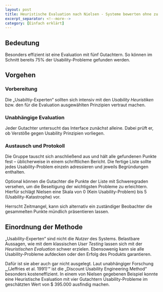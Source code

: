 ```yaml
---
layout: post
title: Heuristische Evaluation nach Nielsen - Systeme bewerten ohne zu fluchen
excerpt_separator: <!--more-->
category: [Einfach erklärt]
---
```

<!--more-->
## Bedeutung
Besonders effizient ist eine Evaluation mit fünf Gutachtern. So können im Schnitt bereits 75% der Usability-Probleme gefunden werden.
## Vorgehen
### Vorbereitung
Die „Usabiltiy-Experten“ sollten sich intensiv mit den *Usability Heuristiken* bzw. den für die Evaluation ausgewählten Prinzipien vertraut machen.
### Unabhängige Evaluation
Jeder Gutachter untersucht das Interface zunächst alleine. Dabei prüft er, ob Verstöße gegen Usability Prinzipien vorliegen.
### Austausch und Protokoll
Die Gruppe tauscht sich anschließend aus und hält alle gefundenen Punkte fest – üblicherweise in einem schriftlichen Bericht. Die fertige Liste sollte jedes Usability-Problem einzeln adressieren und jeweils Begründungen enthalten.

Optional können die Gutachter die Punkte der Liste mit Schweregraden versehen, um die Beseitigung der wichtigsten Probleme zu erleichtern. Hierfür schlägt Nielsen eine Skala von 0 (Kein Usability-Problem) bis 5 (Usability-Katastrophe) vor.

Herrscht Zeitmangel, kann sich alternativ ein zuständiger Beobachter die gesammelten Punkte mündlich präsentieren lassen.

## Einordnung der Methode
„Usability-Experten“ sind nicht die *Nutzer* des Systems. Belastbare Aussagen, wie mit dem klassischen *User Testing* lassen sich mit der *Heuristischen Evaluation* schwer erzielen. Ebensowenig kann sie alle Usability-Probleme aufdecken oder den Erfolg des Produkts garantieren.

Dafür ist sie aber auch gar nicht ausgelegt. Laut unabhängiger Forschung „‚(Jeffries et al. 1991)‘“ ist die „Discount Usability Engineering Method“ besonders kosteneffizient. In einem von Nielsen gegebenen Beispiel konnte eine Heuristische Evaluation mit vier Gutachtern Usability-Probleme im geschätzten Wert von $ 395.000 ausfindig machen.